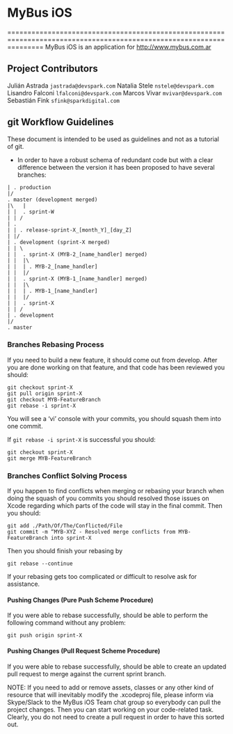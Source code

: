 # MyBus iOS
=====================================================================================================================
MyBus iOS is an application for http://www.mybus.com.ar

## Project Contributors
Julián Astrada `jastrada@devspark.com`
Natalia Stele `nstele@devspark.com`
Lisandro Falconi `lfalconi@devspark.com`
Marcos Vivar `mvivar@devspark.com`
Sebastián Fink `sfink@sparkdigital.com`

## git Workflow Guidelines

These document is intended to be used as guidelines and not as a tutorial of git.

* In order to have a robust schema of redundant code but with a clear difference between the version it has been proposed to have several branches:

```
| . production
|/
. master (development merged)
|\   |
| |  . sprint-W
| | /
| .
| | . release-sprint-X_[month_Y]_[day_Z]
| |/
| . development (sprint-X merged)
| | \
| |  . sprint-X (MYB-2_[name_handler] merged)
| |  |\
| |  | . MYB-2_[name_handler]
| |  |/
| |  . sprint-X (MYB-1_[name_handler] merged)
| |  |\ 
| |  | . MYB-1_[name_handler]
| |  |/
| |  . sprint-X
| | /
| . development
|/ 
. master
```

### Branches Rebasing Process

If you need to build a new feature, it should come out from develop. After you are done working on that feature, and that code has been reviewed you should:

```
git checkout sprint-X
git pull origin sprint-X
git checkout MYB-FeatureBranch
git rebase -i sprint-X
```

You will see a ‘vi’ console with your commits, you should squash them into one commit.

If ```git rebase -i sprint-X``` is successful you should:

```
git checkout sprint-X
git merge MYB-FeatureBranch
```

### Branches Conflict Solving Process

If you happen to find conflicts when merging or rebasing your branch when doing the squash of you commits you should resolved those issues on Xcode regarding which parts of the code will stay in the final commit.
Then you should:

```
git add ./Path/Of/The/Conflicted/File
git commit -m “MYB-XYZ - Resolved merge conflicts from MYB-FeatureBranch into sprint-X
```

Then you should finish your rebasing by

```
git rebase --continue
```

If your rebasing gets too complicated or difficult to resolve ask for assistance.

#### Pushing Changes (Pure Push Scheme Procedure)

If you were able to rebase successfully, should be able to perform the following command without any problem:

```git push origin sprint-X```

#### Pushing Changes (Pull Request Scheme Procedure)

If you were able to rebase successfully, should be able to create an updated pull request to merge against the current sprint branch.

NOTE: If you need to add or remove assets, classes or any other kind of resource that will inevitably modify the .xcodeproj file, please inform via Skype/Slack to the MyBus iOS Team chat group so everybody can pull the project changes. Then you can start working on your code-related task. Clearly, you do not need to create a pull request in order to have this sorted out.
